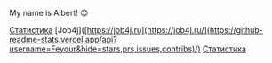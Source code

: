 My name is Albert! :blush:

[Статистика]([https://job4j.ru/](https://github-readme-stats.vercel.app/api?username=Feyour&hide=stars,prs,issues,contribs))
[Job4j]([https://job4j.ru](https://job4j.ru/](https://github-readme-stats.vercel.app/api?username=Feyour&hide=stars,prs,issues,contribs)/)
[Статистика](https://job4j.ru/)
<!--
**Feyour/Feyour** is a ✨ _special_ ✨ repository because its `README.md` (this file) appears on your GitHub profile.

Here are some ideas to get you started:

- 🔭 I’m currently working on ...
- 🌱 I’m currently learning ...
- 👯 I’m looking to collaborate on ...
- 🤔 I’m looking for help with ...
- 💬 Ask me about ...
- 📫 How to reach me: ...
- 😄 Pronouns: ...
- ⚡ Fun fact: ...
-->
